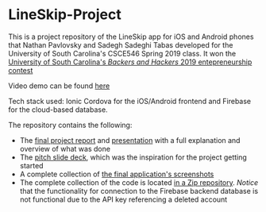 # LineSkip-Project

This is a project repository of the LineSkip app for iOS and Android phones that Nathan Pavlovsky and
Sadegh Sadeghi Tabas developed for the University of South Carolina's CSCE546 Spring 2019 class.
It won the [University of South Carolina's _Backers and Hackers_ 2019 entepreneurship contest](https://www.cse.sc.edu/news/news/2019-backers-and-hackers-winners)

Video demo can be found [here](https://youtu.be/9enQzGKMnsM)

Tech stack used: Ionic Cordova for the iOS/Android frontend and Firebase for the cloud-based database.

The repository contains the following:
- The [final project report](https://github.com/secnate/LineSkip-Project/blob/main/LineSkip%20Project%20Report.pdf) and [presentation](https://github.com/secnate/LineSkip-Project/blob/main/LINEUP_PITCH.pptx) with a full explanation and overview of what was done
- The [pitch slide deck](https://github.com/secnate/LineSkip-Project/blob/main/LINEUP_PITCH.pptx), which was the inspiration for the project getting started
- A complete collection of [the final application's screenshots](https://github.com/secnate/LineSkip-Project/tree/main/Screenshots)
- The complete collection of the code is located [in a Zip repository](https://github.com/secnate/LineSkip-Project/tree/main/Screenshots). *Notice* that the functionality for connection to the Firebase backend database is not functional due to the API key referencing a deleted account
